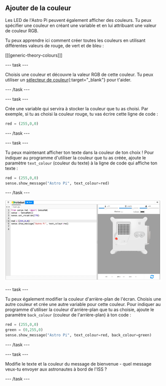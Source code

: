 ## Ajouter de la couleur

Les LED de l'Astro Pi peuvent également afficher des couleurs. Tu peux spécifier une couleur en créant une variable et en lui attribuant une valeur de couleur RGB.

Tu peux apprendre ici comment créer toutes les couleurs en utilisant différentes valeurs de rouge, de vert et de bleu :

[[[generic-theory-colours]]]

--- task ---

Choisis une couleur et découvre la valeur RGB de cette couleur. Tu peux utiliser un [sélecteur de couleur](https://www.w3schools.com/colors/colors_rgb.asp){:target="_blank"} pour t'aider.

--- /task ---

--- task ---

Crée une variable qui servira à stocker la couleur que tu as choisi. Par exemple, si tu as choisi la couleur rouge, tu vas écrire cette ligne de code :

```python
red = (255,0,0)
```

--- /task ---

--- task ---

Tu peux maintenant afficher ton texte dans la couleur de ton choix ! Pour indiquer au programme d'utiliser la couleur que tu as créée, ajoute le paramètre `text_colour` (couleur du texte) à la ligne de code qui affiche ton texte :

```python
red = (255,0,0)
sense.show_message("Astro Pi", text_colour=red)
```

--- /task ---

![L'émulateur Trinket Sense HAT exécutant un exemple de programme qui fait défiler le texte \"Astro Pi\" travers la matrice LED en utilisant des lettres rouges](images/M0_2.gif)

--- task ---

Tu peux également modifier la couleur d'arrière-plan de l'écran. Choisis une autre couleur et crée une autre variable pour cette couleur. Pour indiquer au programme d'utiliser la couleur d'arrière-plan que tu as choisie, ajoute le paramètre `back_colour` (couleur de l'arrière-plan) à ton code :

```python
red = (255,0,0)
green = (0,255,0)
sense.show_message("Astro Pi", text_colour=red, back_colour=green)
```

--- /task ---

--- task ---

Modifie le texte et la couleur du message de bienvenue - quel message veux-tu envoyer aux astronautes à bord de l'ISS ?

--- /task ---
